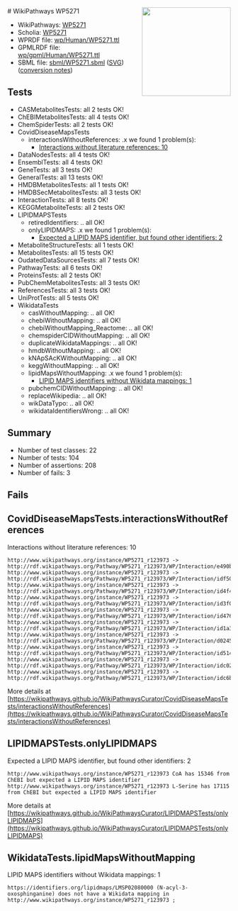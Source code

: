 <img style="float: right; width: 200px" src="../logo.png" />
# WikiPathways WP5271

* WikiPathways: [WP5271](https://identifiers.org/wikipathways:WP5271)
* Scholia: [WP5271](https://scholia.toolforge.org/wikipathways/WP5271)
* WPRDF file: [wp/Human/WP5271.ttl](../wp/Human/WP5271.ttl)
* GPMLRDF file: [wp/gpml/Human/WP5271.ttl](../wp/gpml/Human/WP5271.ttl)
* SBML file: [sbml/WP5271.sbml](../sbml/WP5271.sbml) ([SVG](../sbml/WP5271.svg)) ([conversion notes](../sbml/WP5271.txt))

## Tests
* CASMetabolitesTests: all 2 tests OK!
* ChEBIMetabolitesTests: all 4 tests OK!
* ChemSpiderTests: all 2 tests OK!
* CovidDiseaseMapsTests
    * interactionsWithoutReferences: .x we found 1 problem(s):
        * [Interactions without literature references: 10](#9701cce1)
* DataNodesTests: all 4 tests OK!
* EnsemblTests: all 4 tests OK!
* GeneTests: all 3 tests OK!
* GeneralTests: all 13 tests OK!
* HMDBMetabolitesTests: all 1 tests OK!
* HMDBSecMetabolitesTests: all 3 tests OK!
* InteractionTests: all 8 tests OK!
* KEGGMetaboliteTests: all 2 tests OK!
* LIPIDMAPSTests
    * retiredIdentifiers: .. all OK!
    * onlyLIPIDMAPS: .x we found 1 problem(s):
        * [Expected a LIPID MAPS identifier, but found other identifiers: 2](#48cc60b9)
* MetaboliteStructureTests: all 1 tests OK!
* MetabolitesTests: all 15 tests OK!
* OudatedDataSourcesTests: all 7 tests OK!
* PathwayTests: all 6 tests OK!
* ProteinsTests: all 2 tests OK!
* PubChemMetabolitesTests: all 3 tests OK!
* ReferencesTests: all 3 tests OK!
* UniProtTests: all 5 tests OK!
* WikidataTests
    * casWithoutMapping: .. all OK!
    * chebiWithoutMapping: .. all OK!
    * chebiWithoutMapping_Reactome: .. all OK!
    * chemspiderCIDWithoutMapping: .. all OK!
    * duplicateWikidataMappings: .. all OK!
    * hmdbWithoutMapping: .. all OK!
    * kNApSAcKWithoutMapping: .. all OK!
    * keggWithoutMapping: .. all OK!
    * lipidMapsWithoutMapping: .x we found 1 problem(s):
        * [LIPID MAPS identifiers without Wikidata mappings: 1](#7dfdfb41)
    * pubchemCIDWithoutMapping: .. all OK!
    * replaceWikipedia: .. all OK!
    * wikDataTypo: .. all OK!
    * wikidataIdentifiersWrong: .. all OK!


## Summary

* Number of test classes: 22
* Number of tests: 104
* Number of assertions: 208
* Number of fails: 3

## Fails

<a name="9701cce1" />

## CovidDiseaseMapsTests.interactionsWithoutReferences

Interactions without literature references: 10
```
http://www.wikipathways.org/instance/WP5271_r123973 -> http://rdf.wikipathways.org/Pathway/WP5271_r123973/WP/Interaction/e490b
http://www.wikipathways.org/instance/WP5271_r123973 -> http://rdf.wikipathways.org/Pathway/WP5271_r123973/WP/Interaction/idf50fbad7
http://www.wikipathways.org/instance/WP5271_r123973 -> http://rdf.wikipathways.org/Pathway/WP5271_r123973/WP/Interaction/id4f40fa43
http://www.wikipathways.org/instance/WP5271_r123973 -> http://rdf.wikipathways.org/Pathway/WP5271_r123973/WP/Interaction/id3f0655e4
http://www.wikipathways.org/instance/WP5271_r123973 -> http://rdf.wikipathways.org/Pathway/WP5271_r123973/WP/Interaction/id476bdfdb
http://www.wikipathways.org/instance/WP5271_r123973 -> http://rdf.wikipathways.org/Pathway/WP5271_r123973/WP/Interaction/id1a3d2efe
http://www.wikipathways.org/instance/WP5271_r123973 -> http://rdf.wikipathways.org/Pathway/WP5271_r123973/WP/Interaction/d0245
http://www.wikipathways.org/instance/WP5271_r123973 -> http://rdf.wikipathways.org/Pathway/WP5271_r123973/WP/Interaction/id514f2216
http://www.wikipathways.org/instance/WP5271_r123973 -> http://rdf.wikipathways.org/Pathway/WP5271_r123973/WP/Interaction/idc02a94a6
http://www.wikipathways.org/instance/WP5271_r123973 -> http://rdf.wikipathways.org/Pathway/WP5271_r123973/WP/Interaction/idc6b2dddd
```

More details at [https://wikipathways.github.io/WikiPathwaysCurator/CovidDiseaseMapsTests/interactionsWithoutReferences](https://wikipathways.github.io/WikiPathwaysCurator/CovidDiseaseMapsTests/interactionsWithoutReferences)

<a name="48cc60b9" />

## LIPIDMAPSTests.onlyLIPIDMAPS

Expected a LIPID MAPS identifier, but found other identifiers: 2
```
http://www.wikipathways.org/instance/WP5271_r123973 CoA has 15346 from ChEBI but expected a LIPID MAPS identifier
http://www.wikipathways.org/instance/WP5271_r123973 L-Serine has 17115 from ChEBI but expected a LIPID MAPS identifier
```

More details at [https://wikipathways.github.io/WikiPathwaysCurator/LIPIDMAPSTests/onlyLIPIDMAPS](https://wikipathways.github.io/WikiPathwaysCurator/LIPIDMAPSTests/onlyLIPIDMAPS)

<a name="7dfdfb41" />

## WikidataTests.lipidMapsWithoutMapping

LIPID MAPS identifiers without Wikidata mappings: 1
```
https://identifiers.org/lipidmaps/LMSP02080000 (N-acyl-3-oxosphinganine) does not have a Wikidata mapping in http://www.wikipathways.org/instance/WP5271_r123973 ; 
```

